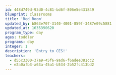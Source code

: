 ```yaml
---
id: 448d749d-93d0-4c81-bd6f-806e5e431849
blueprint: classrooms
title: 'Red Room'
updated_by: b863e707-3140-4001-859f-3487e09c5881
updated_at: 1635390620
program_type: day
ages: toddler
programs: day
integer: 1
description: 'Entry to CES!'
teachers:
  - d55c3300-37a9-45f6-9ad6-f6adee381cc2
  - e2a0afb3-a63a-45a1-b534-2b52fc413bd2
---
```

